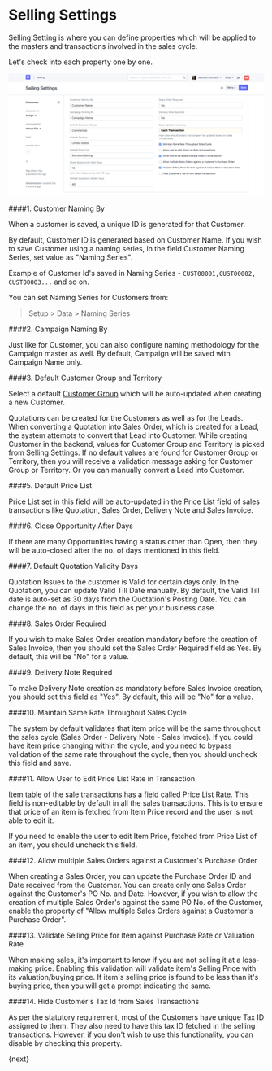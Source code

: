 # Selling Settings

Selling Setting is where you can define properties which will be applied to the masters and transactions involved in the sales cycle.

Let's check into each property one by one.

<img class="screenshot" alt="Selling Settings" src="../assets/selling-settings.png">

####1. Customer Naming By

When a customer is saved, a unique ID is generated for that Customer.

By default, Customer ID is generated based on Customer Name. If you wish to save Customer using a naming series, in the field Customer Naming Series, set value as "Naming Series".

Example of Customer Id's saved in Naming Series - `CUST00001,CUST00002, CUST00003...` and so on.

You can set Naming Series for Customers from:

> Setup > Data > Naming Series

####2. Campaign Naming By

Just like for Customer, you can also configure naming methodology for the Campaign master as well. By default, Campaign will be saved with Campaign Name only.

####3. Default Customer Group and Territory

Select a default [Customer Group](/dokie/crm/setup/customer-group.md) which will be auto-updated when creating a new Customer.

Quotations can be created for the Customers as well as for the Leads. When converting a Quotation into Sales Order, which is created for a Lead, the system attempts to convert that Lead into Customer. While creating Customer in the backend, values for Customer Group and Territory is picked from Selling Settings. If no default values are found for Customer Group or Territory, then you will receive a validation message asking for Customer Group or Territory. Or you can manually convert a Lead into Customer.

####5. Default Price List

Price List set in this field will be auto-updated in the Price List field of sales transactions like Quotation, Sales Order, Delivery Note and Sales Invoice.

####6. Close Opportunity After Days

If there are many Opportunities having a status other than Open, then they will be auto-closed after the no. of days mentioned in this field.

####7. Default Quotation Validity Days

Quotation Issues to the customer is Valid for certain days only. In the Quotation, you can update Valid Till Date manually. By default, the Valid Till date is auto-set as 30 days from the Quotation's Posting Date. You can change the no. of days in this field as per your business case.

####8. Sales Order Required

If you wish to make Sales Order creation mandatory before the creation of Sales Invoice, then you should set the Sales Order Required field as Yes. By default, this will be "No" for a value.

####9. Delivery Note Required

To make Delivery Note creation as mandatory before Sales Invoice creation, you should set this field as "Yes". By default, this will be "No" for a value.

####10. Maintain Same Rate Throughout Sales Cycle

The system by default validates that item price will be the same throughout the sales cycle (Sales Order - Delivery Note - Sales Invoice). If you could have item price changing within the cycle, and you need to bypass validation of the same rate throughout the cycle, then you should uncheck this field and save.

####11. Allow User to Edit Price List Rate in Transaction

Item table of the sale transactions has a field called Price List Rate. This field is non-editable by default in all the sales transactions. This is to ensure that price of an item is fetched from  Item Price record and the user is not able to edit it.

If you need to enable the user to edit Item Price, fetched from Price List of an item, you should uncheck this field.

####12. Allow multiple Sales Orders against a Customer's Purchase Order

When creating a Sales Order, you can update the Purchase Order ID and Date received from the Customer. You can create only one Sales Order against the Customer's PO No. and Date. However, if you wish to allow the creation of multiple Sales Order's against the same PO No. of the Customer, enable the property of "Allow multiple Sales Orders against a Customer's Purchase Order".

####13. Validate Selling Price for Item against Purchase Rate or Valuation Rate

When making sales, it's important to know if you are not selling it at a loss-making price. Enabling this validation will validate item's Selling Price with its valuation/buying price. If item's selling price is found to be less than it's buying price, then you will get a prompt indicating the same.

####14. Hide Customer's Tax Id from Sales Transactions

As per the statutory requirement, most of the Customers have unique Tax ID assigned to them. They also need to have this tax ID fetched in the selling transactions. However, if you don't wish to use this functionality, you can disable by checking this property.

{next}